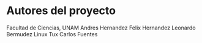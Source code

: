 # Autores del proyecto 

Facultad de Ciencias, UNAM
Andres Hernandez
Felix Hernandez
Leonardo Bermudez
Linux Tux
Carlos Fuentes
